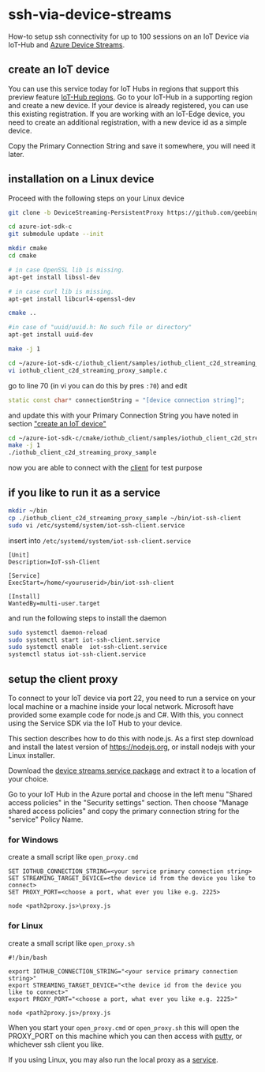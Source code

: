 # ssh-via-device-streams
How-to setup ssh connectivity for up to 100 sessions on an IoT Device via IoT-Hub and [Azure Device Streams](https://docs.microsoft.com/en-us/azure/iot-hub/iot-hub-device-streams-overview). 


## create an IoT device

You can use this service today for IoT Hubs in regions that support this preview feature [IoT-Hub regions](https://docs.microsoft.com/en-us/azure/iot-hub/iot-hub-device-streams-overview#regional-availability). Go to your IoT-Hub in a supporting region and create a new device. If your device is already registered, you can use this existing registration. If you are working with an IoT-Edge device, you need to create an additional registration, with a new device id as a simple device. 

Copy the Primary Connection String and save it somewhere, you will need it later.

## installation on a Linux device

Proceed with the following steps on your Linux device 

```bash
git clone -b DeviceStreaming-PersistentProxy https://github.com/geebinge/azure-iot-sdk-c.git

cd azure-iot-sdk-c
git submodule update --init

mkdir cmake
cd cmake

# in case OpenSSL lib is missing. 
apt-get install libssl-dev 

# in case curl lib is missing. 
apt-get install libcurl4-openssl-dev

cmake ..  

#in case of "uuid/uuid.h: No such file or directory"
apt-get install uuid-dev

make -j 1 

cd ~/azure-iot-sdk-c/iothub_client/samples/iothub_client_c2d_streaming_proxy_sample
vi iothub_client_c2d_streaming_proxy_sample.c 

```

go to line 70 (in vi you can do this by pres `:70`) and edit 
```cpp 
static const char* connectionString = "[device connection string]";
```
and update this with your Primary Connection String you have noted in section ["create an IoT device"](#create-an-IoT-device)

```bash
cd ~/azure-iot-sdk-c/cmake/iothub_client/samples/iothub_client_c2d_streaming_proxy_sample
make -j 1 
./iothub_client_c2d_streaming_proxy_sample
```

now you are able to connect with the [client](#setup-the-client-proxy) for test purpose

## if you like to run it as a service

```bash
mkdir ~/bin 
cp ./iothub_client_c2d_streaming_proxy_sample ~/bin/iot-ssh-client
sudo vi /etc/systemd/system/iot-ssh-client.service
```

insert into `/etc/systemd/system/iot-ssh-client.service`


	[Unit]
	Description=IoT-ssh-Client
	
	[Service]
	ExecStart=/home/<youruserid>/bin/iot-ssh-client
	
	[Install]
	WantedBy=multi-user.target

and run the following steps to install the daemon

```bash
sudo systemctl daemon-reload
sudo systemctl start iot-ssh-client.service
sudo systemctl enable  iot-ssh-client.service
systemctl status iot-ssh-client.service
```

## setup the client proxy

To connect to your IoT device via port 22, you need to run a service on your local machine or a machine inside your local network. Microsoft have provided some example code for node.js and C#. With this, you connect using the Service SDK via the IoT Hub to your device. 

This section describes how to do this with node.js. As a first step download and install the latest version of https://nodejs.org, or install nodejs with your Linux installer. 

Download the [device streams service package](https://github.com/geebinge/ssh-via-device-streams/blob/main/device-streams-service/device-streams-service.zip) and extract it to a location of your choice.

Go to your IoT Hub in the Azure portal and choose in the left menu "Shared access policies" in the "Security settings" section. Then choose "Manage shared access policies" and copy the primary connection string for the "service" Policy Name.

### for Windows 

create a small script like `open_proxy.cmd`

	SET IOTHUB_CONNECTION_STRING=<your service primary connection string> 
	SET STREAMING_TARGET_DEVICE=<the device id from the device you like to connect> 
	SET PROXY_PORT=<choose a port, what ever you like e.g. 2225> 

	node <path2proxy.js>\proxy.js

### for Linux 

create a small script like `open_proxy.sh`

	#!/bin/bash 
	
	export IOTHUB_CONNECTION_STRING="<your service primary connection string>"
	export STREAMING_TARGET_DEVICE="<the device id from the device you like to connect>"
	export PROXY_PORT="<choose a port, what ever you like e.g. 2225>" 

	node <path2proxy.js>/proxy.js

When you start your `open_proxy.cmd` or `open_proxy.sh` this will open the PROXY_PORT on this machine which you can then access with [putty](https://www.chiark.greenend.org.uk/~sgtatham/putty/latest.html), or whichever ssh client you like. 

If you using Linux, you may also run the local proxy as a [service](#if-you-like-to-run-it-as-a-service).











